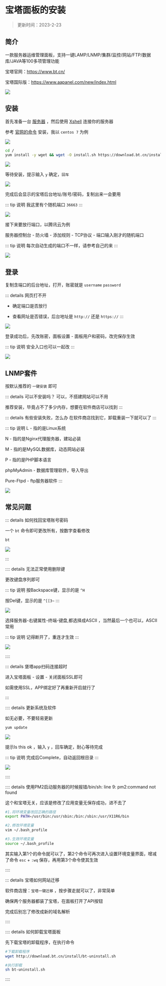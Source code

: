 # 宝塔面板的安装

> 更新时间：2023-2-23


## 简介

一款服务器运维管理面板，支持一键LAMP/LNMP/集群/监控/网站/FTP/数据库/JAVA等100多项管理功能

宝塔官网：https://www.bt.cn/

宝塔国际版：https://www.aapanel.com/new/index.html



![](/BT/BT-01.png)






## 安装

首先准备一台 [服务器](./Server/) ，然后使用 [Xshell](./Xshell) 连接你的服务器

参考 [官网的命令](https://www.bt.cn/new/download.html) 安装，我以 `centos 7` 为例


![](/BT/BT-02.png)


```sh
cd /
yum install -y wget && wget -O install.sh https://download.bt.cn/install/install_6.0.sh && sh install.sh ed8484bec
```


![](/BT/BT-03.png)



等待安装，提示输入 `y` 确定，`回车`


![](/BT/BT-04.png)




完成后会显示的宝塔后台地址/账号/密码，复制出来一会要用

::: tip 说明
我这里有个随机端口 `36663`
:::

![](/BT/BT-05.png)

接下来要放行端口，以腾讯云为例

服务器控制台 - 防火墙 - 添加规则 - TCP协议 - 端口输入刚才的随机端口

::: tip 说明
每次自动生成的端口不一样，请参考自己的来
:::

![](/BT/BT-06.png)






## 登录



复制含端口的后台地址，打开，账密就是 `username` `password`

::: details 网页打不开
* 确定端口是否放行

* 查看网址是否错误，后台地址是 `http://` 还是 `https://`
:::

![](/BT/BT-07.png)


登录成功后，先改账密，面板设置 - 面板用户和密码，改完保存生效

::: tip 说明
安全入口也可以一起改
:::

![](/BT/BT-08.png)







## LNMP套件

按默认推荐的 `一键安装` 即可

::: details 可以不安装吗？
可以，不搭建网站可以不用

推荐安装，毕竟占不了多少内存，想要在软件商店可以找到
:::

::: details 有些安装失败，怎么办
在软件商店找到它，卸载重装一下就可以了
:::


::: tip 说明
L - 指的是Linux系统

N - 指的是Nginx代理服务器，建站必装

M - 指的是MySQL数据库，动态网站必装

P - 指的是PHP脚本语言

phpMyAdmin - 数据库管理软件，导入导出

Pure-Ftpd - ftp服务器软件
:::

![](/BT/BT-14.png)








## 常见问题



::: details 如何找回宝塔账号密码

一个 `bt` 命令即可更改所有，按数字查看修改

```sh
bt
```

![](/BT/BT-09.png)

:::






:::: details 无法正常使用删除键

更改键盘序列即可

::: tip 说明
按Backspace键，显示的是 `^H`

按Del键，显示的是 `^[[3~`
:::

![](/BT/BT-10.png)

选择服务器-右键属性-终端-键盘,都选择成ASCII ，当然最后一个也可以，ASCII 常用

::: tip 说明
记得断开了，重连才生效
:::

![](/BT/BT-11.png)


::::








::: details 堡塔app扫码连接超时

进入宝塔面板 - 设置 - 关闭面板SSL即可

如需使用SSL，APP绑定好了再重新开启就行了

:::




:::: details 更新系统及软件

如无必要，不要轻易更新

```sh
yum update
```

![](/BT/BT-12.png)


提示Is this ok ，输入 `y` ，回车确定，耐心等待完成

::: tip 说明
完成后Complete，自动返回根目录
:::

![](/BT/BT-13.png)

:::: 






:::: details 使用PM2启动服务器的时候报错/bin/sh: line 9: pm2:command not found

这个和宝塔无关，应该是修改了应用变量无保存成功，进不去了

```sh
#1.将环境变量改回正确的路径
export PATH=/usr/bin:/usr/sbin:/bin:/sbin:/usr/X11R6/bin

#2.修改环境变量
vim ~/.bash_profile

#3.生效环境变量
source ~/.bash_profile
```

其实输入第1个的命令就可以了，第2个命令可再次进入设置环境变量界面，增减了命令 `esc` + `:wq` 保存，再用第3个命令使其生效

::::







::: details 宝塔如何网站迁移

软件商店搜：`宝塔一键迁移` ，按步骤走就可以了，非常简单

确保两个服务器都装了宝塔，在面板打开了API按钮

完成后别忘了修改成新的域名解析

::::




:::: details 如何卸载宝塔面板

先下载宝塔的卸载程序，在执行命令

```sh
#下载卸载程序
wget http://download.bt.cn/install/bt-uninstall.sh

#执行卸载
sh bt-uninstall.sh
```
::::